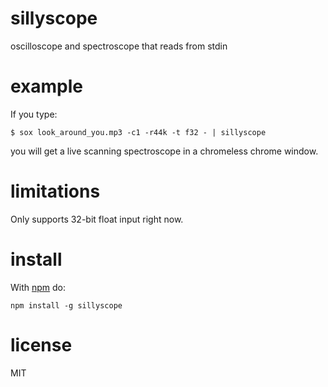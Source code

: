# sillyscope

oscilloscope and spectroscope that reads from stdin

# example

If you type:

```
$ sox look_around_you.mp3 -c1 -r44k -t f32 - | sillyscope
```

you will get a live scanning spectroscope in a chromeless chrome window.

# limitations

Only supports 32-bit float input right now.

# install

With [npm](https://npmjs.org) do:

```
npm install -g sillyscope
```

# license

MIT
